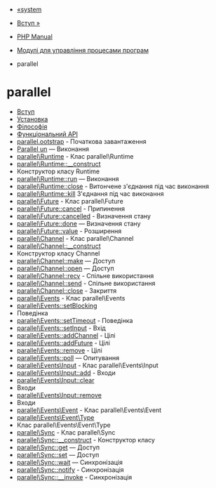 - [«system](function.system.md)
- [Вступ »](intro.parallel.md)

- [PHP Manual](index.md)
- [Модулі для управління процесами
програм](refs.fileprocess.process.md)
- parallel

# parallel

- [Вступ](intro.parallel.md)
- [Установка](parallel.setup.md)
- [Філософія](philosophy.parallel.md)
- [Функціональний API](functional.parallel.md)
- [parallel.ootstrap](parallel.bootstrap.md) - Початкова
завантаження
- [Parallelun](parallel.run.md) — Виконання
- [parallel\Runtime](class.parallel-runtime.md) - Клас
parallel\Runtime
- [parallel\Runtime::\_\_construct](parallel-runtime.construct.md)
- Конструктор класу Runtime
- [parallel\Runtime::run](parallel-runtime.run.md) — Виконання
- [parallel\Runtime::close](parallel-runtime.close.md) - Витончене
з'єднання під час виконання
- [parallel\Runtime::kill](parallel-runtime.kill.md)
З'єднання під час виконання
- [parallel\Future](class.parallel-future.md) - Клас
parallel\Future
- [parallel\Future::cancel](parallel-future.cancel.md) -
Припинення
- [parallel\Future::cancelled](parallel-future.cancelled.md) -
Визначення стану
- [parallel\Future::done](parallel-future.done.md) — Визначення
стану
- [parallel\Future::value](parallel-future.value.md) -
Розширення
- [parallel\Channel](class.parallel-channel.md) - Клас
parallel\Channel
- [parallel\Channel::\_\_construct](parallel-channel.construct.md)
- Конструктор класу Channel
- [parallel\Channel::make](parallel-channel.make.md) — Доступ
- [parallel\Channel::open](parallel-channel.open.md) — Доступ
- [parallel\Channel::recv](parallel-channel.recv.md) -
Спільне використання
- [parallel\Channel::send](parallel-channel.send.md) -
Спільне використання
- [parallel\Channel::close](parallel-channel.close.md) -
Закриття
- [parallel\Events](class.parallel-events.md) - Клас
parallel\Events
- [parallel\Events::setBlocking](parallel-events.setblocking.md)
- Поведінка
- [parallel\Events::setTimeout](parallel-events.settimeout.md) -
Поведінка
- [parallel\Events::setInput](parallel-events.setinput.md) -
Вхід
- [parallel\Events::addChannel](parallel-events.addchannel.md) -
Цілі
- [parallel\Events::addFuture](parallel-events.addfuture.md) -
Цілі
- [parallel\Events::remove](parallel-events.remove.md) - Цілі
- [parallel\Events::poll](parallel-events.poll.md) — Опитування
- [parallel\Events\Input](class.parallel-events-input.md) - Клас
parallel\Events\Input
- [parallel\Events\Input::add](parallel-events-input.add.md) -
Входи
- [parallel\Events\Input::clear](parallel-events-input.clear.md)
- Входи
- [parallel\Events\Input::remove](parallel-events-input.remove.md)
- Входи
- [parallel\Events\Event](class.parallel-events-event.md) - Клас
parallel\Events\Event
- [parallel\Events\Event\Type](class.parallel-events-event-type.md)
- Клас parallel\Events\Event\Type
- [parallel\Sync](class.parallel-sync.md) - Клас parallel\Sync
- [parallel\Sync::\_\_construct](parallel-sync.construct.md) -
Конструктор класу
- [parallel\Sync::get](parallel-sync.get.md) — Доступ
- [parallel\Sync::set](parallel-sync.set.md) — Доступ
- [parallel\Sync::wait](parallel-sync.wait.md) — Синхронізація
- [parallel\Sync::notify](parallel-sync.notify.md) -
Синхронізація
- [parallel\Sync::\_\_invoke](parallel-sync.invoke.md) -
Синхронізація
